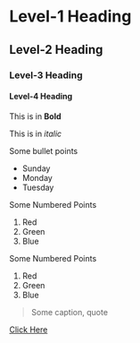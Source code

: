 # Level-1 Heading

## Level-2 Heading

### Level-3 Heading

#### Level-4 Heading

This is in **Bold**

This is in *italic*

Some bullet points
* Sunday
* Monday
* Tuesday

Some Numbered Points
1. Red
2. Green
3. Blue

Some Numbered Points
1. Red
2. Green
3. Blue

> Some caption, quote

[Click Here](https://gitam.edu)

